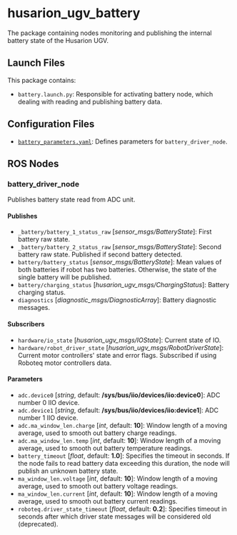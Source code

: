 # husarion_ugv_battery

The package containing nodes monitoring and publishing the internal battery state of the Husarion UGV.

## Launch Files

This package contains:

- `battery.launch.py`: Responsible for activating battery node, which dealing with reading and publishing battery data.

## Configuration Files

- [`battery_parameters.yaml`](./config/battery_parameters.yaml): Defines parameters for `battery_driver_node`.

## ROS Nodes

### battery_driver_node

Publishes battery state read from ADC unit.

#### Publishes

- `_battery/battery_1_status_raw` [*sensor_msgs/BatteryState*]: First battery raw state.
- `_battery/battery_2_status_raw` [*sensor_msgs/BatteryState*]: Second battery raw state. Published if second battery detected.
- `battery/battery_status` [*sensor_msgs/BatteryState*]: Mean values of both batteries if robot has two batteries. Otherwise, the state of the single battery will be published.
- `battery/charging_status` [*husarion_ugv_msgs/ChargingStatus*]: Battery charging status.
- `diagnostics` [*diagnostic_msgs/DiagnosticArray*]: Battery diagnostic messages.

#### Subscribers

- `hardware/io_state` [*husarion_ugv_msgs/IOState*]: Current state of IO.
- `hardware/robot_driver_state` [*husarion_ugv_msgs/RobotDriverState*]: Current motor controllers' state and error flags. Subscribed if using Roboteq motor controllers data.

#### Parameters

- `adc.device0` [*string*, default: **/sys/bus/iio/devices/iio:device0**]: ADC number 0 IIO device.
- `adc.device1` [*string*, default: **/sys/bus/iio/devices/iio:device1**]: ADC number 1 IIO device.
- `adc.ma_window_len.charge` [*int*, default: **10**]: Window length of a moving average, used to smooth out battery charge readings.
- `adc.ma_window_len.temp` [*int*, default: **10**]: Window length of a moving average, used to smooth out battery temperature readings.
- `battery_timeout` [*float*, default: **1.0**]: Specifies the timeout in seconds. If the node fails to read battery data exceeding this duration, the node will publish an unknown battery state.
- `ma_window_len.voltage` [*int*, default: **10**]: Window length of a moving average, used to smooth out battery voltage readings.
- `ma_window_len.current` [*int*, default: **10**]: Window length of a moving average, used to smooth out battery current readings.
- `roboteq.driver_state_timeout` [*float*, default: **0.2**]: Specifies timeout in seconds after which driver state messages will be considered old (deprecated).
